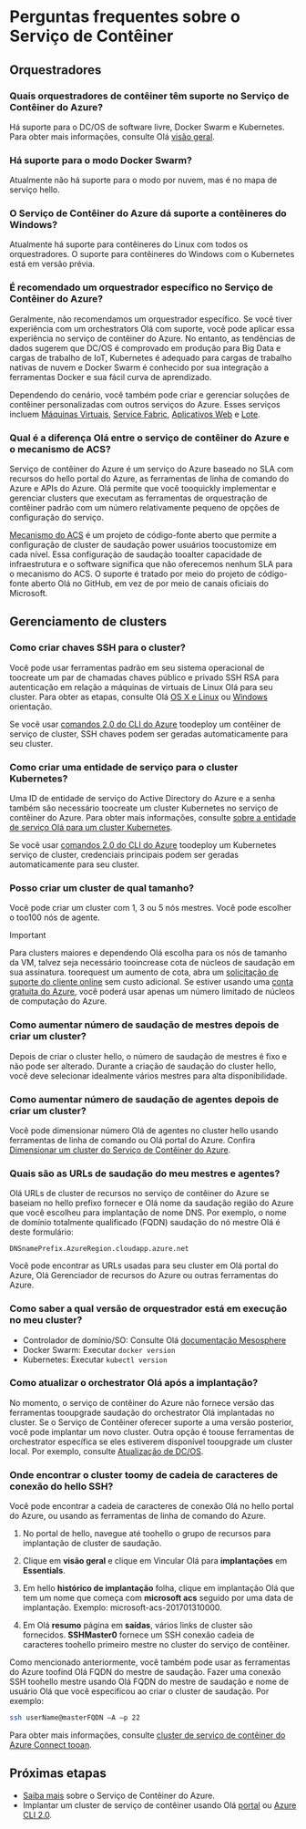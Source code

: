 # <a name="container-service-frequently-asked-questions"></a>Perguntas frequentes sobre o Serviço de Contêiner

## <a name="orchestrators"></a>Orquestradores

### <a name="which-container-orchestrators-do-you-support-on-azure-container-service"></a>Quais orquestradores de contêiner têm suporte no Serviço de Contêiner do Azure? 

Há suporte para o DC/OS de software livre, Docker Swarm e Kubernetes. Para obter mais informações, consulte Olá [visão geral](../articles/container-service/kubernetes/container-service-intro-kubernetes.md).
 
### <a name="do-you-support-docker-swarm-mode"></a>Há suporte para o modo Docker Swarm? 

Atualmente não há suporte para o modo por nuvem, mas é no mapa de serviço hello. 

### <a name="does-azure-container-service-support-windows-containers"></a>O Serviço de Contêiner do Azure dá suporte a contêineres do Windows?  

Atualmente há suporte para contêineres do Linux com todos os orquestradores. O suporte para contêineres do Windows com o Kubernetes está em versão prévia.

### <a name="do-you-recommend-a-specific-orchestrator-in-azure-container-service"></a>É recomendado um orquestrador específico no Serviço de Contêiner do Azure? 
Geralmente, não recomendamos um orquestrador específico. Se você tiver experiência com um orchestrators Olá com suporte, você pode aplicar essa experiência no serviço de contêiner do Azure. No entanto, as tendências de dados sugerem que DC/OS é comprovado em produção para Big Data e cargas de trabalho de IoT, Kubernetes é adequado para cargas de trabalho nativas de nuvem e Docker Swarm é conhecido por sua integração a ferramentas Docker e sua fácil curva de aprendizado.

Dependendo do cenário, você também pode criar e gerenciar soluções de contêiner personalizadas com outros serviços do Azure. Esses serviços incluem [Máquinas Virtuais](../articles/virtual-machines/linux/overview.md), [Service Fabric](../articles/service-fabric/service-fabric-overview.md), [Aplicativos Web](../articles/app-service-web/app-service-web-overview.md) e [Lote](../articles/batch/batch-technical-overview.md).  

### <a name="what-is-hello-difference-between-azure-container-service-and-acs-engine"></a>Qual é a diferença Olá entre o serviço de contêiner do Azure e o mecanismo de ACS? 
Serviço de contêiner do Azure é um serviço do Azure baseado no SLA com recursos do hello portal do Azure, as ferramentas de linha de comando do Azure e APIs do Azure. Olá permite que você tooquickly implementar e gerenciar clusters que executam as ferramentas de orquestração de contêiner padrão com um número relativamente pequeno de opções de configuração do serviço. 

[Mecanismo do ACS](http://github.com/Azure/acs-engine) é um projeto de código-fonte aberto que permite a configuração de cluster de saudação power usuários toocustomize em cada nível. Essa configuração de saudação tooalter capacidade de infraestrutura e o software significa que não oferecemos nenhum SLA para o mecanismo do ACS. O suporte é tratado por meio do projeto de código-fonte aberto Olá no GitHub, em vez de por meio de canais oficiais do Microsoft. 

## <a name="cluster-management"></a>Gerenciamento de clusters

### <a name="how-do-i-create-ssh-keys-for-my-cluster"></a>Como criar chaves SSH para o cluster?

Você pode usar ferramentas padrão em seu sistema operacional de toocreate um par de chamadas chaves público e privado SSH RSA para autenticação em relação a máquinas de virtuais de Linux Olá para seu cluster. Para obter as etapas, consulte Olá [OS X e Linux](../articles/virtual-machines/linux/mac-create-ssh-keys.md) ou [Windows](../articles/virtual-machines/linux/ssh-from-windows.md) orientação. 

Se você usar [comandos 2.0 do CLI do Azure](../articles/container-service/dcos-swarm/container-service-create-acs-cluster-cli.md) toodeploy um contêiner de serviço de cluster, SSH chaves podem ser geradas automaticamente para seu cluster.

### <a name="how-do-i-create-a-service-principal-for-my-kubernetes-cluster"></a>Como criar uma entidade de serviço para o cluster Kubernetes?

Uma ID de entidade de serviço do Active Directory do Azure e a senha também são necessário toocreate um cluster Kubernetes no serviço de contêiner do Azure. Para obter mais informações, consulte [sobre a entidade de serviço Olá para um cluster Kubernetes](../articles/container-service/kubernetes/container-service-kubernetes-service-principal.md).

Se você usar [comandos 2.0 do CLI do Azure](../articles/container-service/dcos-swarm/container-service-create-acs-cluster-cli.md) toodeploy um Kubernetes serviço de cluster, credenciais principais podem ser geradas automaticamente para seu cluster.

### <a name="how-large-a-cluster-can-i-create"></a>Posso criar um cluster de qual tamanho?
Você pode criar um cluster com 1, 3 ou 5 nós mestres. Você pode escolher o too100 nós de agente.

> [!IMPORTANT]
> Para clusters maiores e dependendo Olá escolha para os nós de tamanho da VM, talvez seja necessário tooincrease cota de núcleos de saudação em sua assinatura. toorequest um aumento de cota, abra um [solicitação de suporte do cliente online](../articles/azure-supportability/how-to-create-azure-support-request.md) sem custo adicional. Se estiver usando uma [conta gratuita do Azure](https://azure.microsoft.com/free/), você poderá usar apenas um número limitado de núcleos de computação do Azure.
> 

### <a name="how-do-i-increase-hello-number-of-masters-after-a-cluster-is-created"></a>Como aumentar número de saudação de mestres depois de criar um cluster? 
Depois de criar o cluster hello, o número de saudação de mestres é fixo e não pode ser alterado. Durante a criação de saudação do cluster hello, você deve selecionar idealmente vários mestres para alta disponibilidade.

### <a name="how-do-i-increase-hello-number-of-agents-after-a-cluster-is-created"></a>Como aumentar número de saudação de agentes depois de criar um cluster? 
Você pode dimensionar número Olá de agentes no cluster hello usando ferramentas de linha de comando ou Olá portal do Azure. Confira [Dimensionar um cluster do Serviço de Contêiner do Azure](../articles/container-service/kubernetes/container-service-scale.md).

### <a name="what-are-hello-urls-of-my-masters-and-agents"></a>Quais são as URLs de saudação do meu mestres e agentes? 
Olá URLs de cluster de recursos no serviço de contêiner do Azure se baseiam no hello prefixo fornecer e Olá nome da saudação região do Azure que você escolheu para implantação de nome DNS. Por exemplo, o nome de domínio totalmente qualificado (FQDN) saudação do nó mestre Olá é deste formulário:

``` 
DNSnamePrefix.AzureRegion.cloudapp.azure.net
```

Você pode encontrar as URLs usadas para seu cluster em Olá portal do Azure, Olá Gerenciador de recursos do Azure ou outras ferramentas do Azure.

### <a name="how-do-i-tell-which-orchestrator-version-is-running-in-my-cluster"></a>Como saber a qual versão de orquestrador está em execução no meu cluster?

* Controlador de domínio/SO: Consulte Olá [documentação Mesosphere](https://support.mesosphere.com/hc/en-us/articles/207719793-How-to-get-the-DCOS-version-from-the-command-line-)
* Docker Swarm: Executar `docker version`
* Kubernetes: Executar `kubectl version`

### <a name="how-do-i-upgrade-hello-orchestrator-after-deployment"></a>Como atualizar o orchestrator Olá após a implantação?

No momento, o serviço de contêiner do Azure não fornece versão das ferramentas tooupgrade saudação do orchestrator Olá implantadas no cluster. Se o Serviço de Contêiner oferecer suporte a uma versão posterior, você pode implantar um novo cluster. Outra opção é toouse ferramentas de orchestrator específica se eles estiverem disponível tooupgrade um cluster local. Por exemplo, consulte [Atualização de DC/OS](https://dcos.io/docs/1.8/administration/upgrading/).
 
### <a name="where-do-i-find-hello-ssh-connection-string-toomy-cluster"></a>Onde encontrar o cluster toomy de cadeia de caracteres de conexão do hello SSH?

Você pode encontrar a cadeia de caracteres de conexão Olá no hello portal do Azure, ou usando as ferramentas de linha de comando do Azure. 

1. No portal de hello, navegue até toohello o grupo de recursos para implantação de cluster de saudação.  

2. Clique em **visão geral** e clique em Vincular Olá para **implantações** em **Essentials**. 

3. Em hello **histórico de implantação** folha, clique em implantação Olá que tem um nome que começa com **microsoft acs** seguido por uma data de implantação. Exemplo: microsoft-acs-201701310000.  

4. Em Olá **resumo** página em **saídas**, vários links de cluster são fornecidos. **SSHMaster0** fornece um SSH conexão cadeia de caracteres toohello primeiro mestre no cluster do serviço de contêiner. 

Como mencionado anteriormente, você também pode usar as ferramentas do Azure toofind Olá FQDN do mestre de saudação. Fazer uma conexão SSH toohello mestre usando Olá FQDN do mestre de saudação e nome de usuário Olá que você especificou ao criar o cluster de saudação. Por exemplo:

```bash
ssh userName@masterFQDN –A –p 22 
```

Para obter mais informações, consulte [cluster de serviço de contêiner do Azure Connect tooan](../articles/container-service/kubernetes/container-service-connect.md).

## <a name="next-steps"></a>Próximas etapas

* [Saiba mais](../articles/container-service/kubernetes/container-service-intro-kubernetes.md) sobre o Serviço de Contêiner do Azure.
* Implantar um cluster de serviço de contêiner usando Olá [portal](../articles/container-service/dcos-swarm/container-service-deployment.md) ou [Azure CLI 2.0](../articles/container-service/dcos-swarm/container-service-create-acs-cluster-cli.md).
